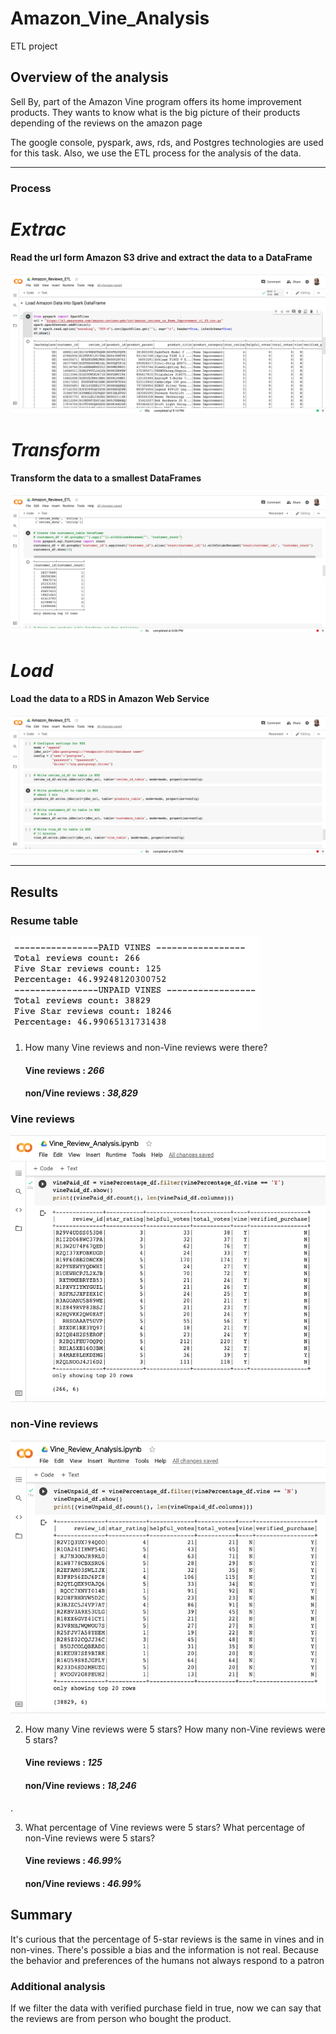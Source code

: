 # Amazon_Vine_Analysis
ETL project

## Overview of the analysis

Sell ​​By, part of the Amazon Vine program offers its home improvement products. They wants to know what is the big picture of their products depending of the reviews on the amazon page 

The google console, pyspark, aws, rds, and Postgres technologies are used for this task. Also, we use the ETL process for the analysis of the data.
________________
### Process

# *Extrac*

#### Read the url form Amazon S3 drive and extract the data to a DataFrame
![alt text](resources/extract.png)

# *Transform*
#### Transform the data to a smallest DataFrames
![alt text](resources/transform.png)


# *Load*
#### Load the data to a RDS in Amazon Web Service
![alt text](resources/load.png)

______________
## Results

### Resume table
![alt text](resources/results.png)

1. How many Vine reviews and non-Vine reviews were there?
    #### Vine reviews : *266*
    #### non/Vine reviews : *38,829*

### Vine reviews
![alt text](resources/paidtable.png)


### non-Vine reviews
![alt text](resources/unpaidtable.png)


2. How many Vine reviews were 5 stars? How many non-Vine reviews were 5 stars?
    #### Vine reviews : *125*
    #### non/Vine reviews : *18,246*

.         

3. What percentage of Vine reviews were 5 stars? What percentage of non-Vine reviews were 5 stars?
    #### Vine reviews : *46.99%*
    #### non/Vine reviews : *46.99%*

## Summary

It's curious that the percentage of 5-star reviews is the same in vines and in non-vines. There's possible a bias and the information is not real. Because the behavior and preferences of the humans not always respond to a patron

### Additional analysis
If we filter the data with verified purchase field in true, now we can say that the reviews are from person who bought the product.
